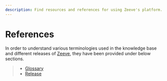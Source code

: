 ```yaml
---
description: Find resources and references for using Zeeve's platform. Our documentation includes technical guides, API documentation, and other useful materials for developers building applications on the Zeeve platform.
---
```


# References

In order to understand various terminologies used in the knowledge base and different releases of [Zeeve](https://www.zeeve.io), they have been provided under below sections.

>*   [Glossary](Glossary)
>*   [Release](Releases)